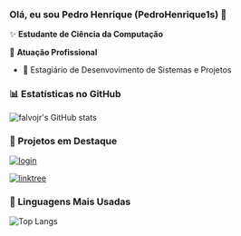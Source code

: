 ### Olá, eu sou Pedro Henrique (PedroHenrique1s) 👋

✨ **Estudante de Ciência da Computação** 

🏢 **Atuação Profissional**
- 🚀 Estagiário de Desenvovimento de Sistemas e Projetos

### 📊 Estatísticas no GitHub

![falvojr's GitHub stats](https://github-readme-stats.vercel.app/api?username=PedroHenrique1s&show_icons=true&theme=dracula)

### 📌 Projetos em Destaque

[![login](https://github-readme-stats.vercel.app/api/pin/?username=PedroHenrique1s&repo=login)](https://github.com/PedroHenrique1s/Login)

[![linktree](https://github-readme-stats.vercel.app/api/pin/?username=PedroHenrique1s&repo=linktree)](https://github.com/PedroHenrique1s/linktree)
### 🚀 Linguagens Mais Usadas

![Top Langs](https://github-readme-stats.vercel.app/api/top-langs/?username=PedroHenrique1s&layout=compact)
